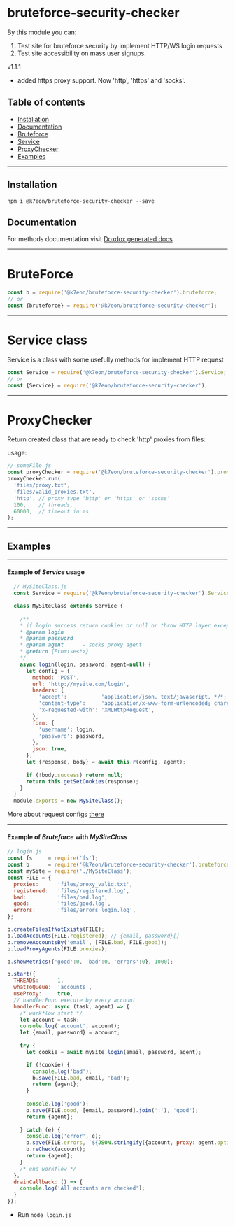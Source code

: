 # bruteforce-security-checker

By this module you can:
1. Test site for bruteforce security by implement HTTP/WS login requests
2. Test site accessibility on mass user signups.


v1.1.1
- added https proxy support. Now 'http', 'https' and 'socks'.

## Table of contents

- [Installation](#installation)
- [Documentation](#documentation)
- [Bruteforce](#bruteforce)
- [Service](#service)
- [ProxyChecker](#proxyChecker)
- [Examples](#examples)
---

## Installation
```npm i @k7eon/bruteforce-security-checker --save```

## Documentation
For methods documentation visit [Doxdox generated docs](https://doxdox.org/k7eon/bruteforce-security-checker)

---------------------------------
# BruteForce
```js
const b = require('@k7eon/bruteforce-security-checker').bruteforce;
// or
const {bruteforce} = require('@k7eon/bruteforce-security-checker');
```

---------------------------------
# Service class
Service is a class with some usefully methods for implement HTTP request

```js
const Service = require('@k7eon/bruteforce-security-checker').Service;
// or
const {Service} = require('@k7eon/bruteforce-security-checker');
```

---------------------------------
# ProxyChecker
Return created class that are ready to check 'http' proxies from files:

usage:
```js
// someFile.js
const proxyChecker = require('@k7eon/bruteforce-security-checker').proxyChecker;
proxyChecker.run(
  'files/proxy.txt',
  'files/valid_proxies.txt',
  'http', // proxy type 'http' or 'https' or 'socks'
  100,    // threads,
  60000,  // timeout in ms
);
```

---------------------------------
## Examples


---------------------------------
#### Example of *Service* usage
```js
  // MySiteClass.js
  const Service = require('@k7eon/bruteforce-security-checker').Service;

  class MySiteClass extends Service {
    
    /**
    * if login success return cookies or null or throw HTTP layer exception;
    * @param login
    * @param password
    * @param agent      - socks proxy agent
    * @return {Promise<*>}
    */
    async login(login, password, agent=null) {
      let config = {
        method: 'POST',
        url: 'http://mysite.com/login',
        headers: {
          'accept':           'application/json, text/javascript, */*; q=0.01',
          'content-type':     'application/x-www-form-urlencoded; charset=UTF-8',
          'x-requested-with': 'XMLHttpRequest',
        },
        form: {
          'username': login,
          'password': password,
        },
        json: true,
      };
      let {response, body} = await this.r(config, agent);
      
      if (!body.success) return null;
      return this.getSetCookies(response);
    }
  }
  module.exports = new MySiteClass();
```
More about request configs [there](https://github.com/request/request)


---------------------------------
#### Example of *Bruteforce* with *MySiteClass*
```js
// login.js
const fs     = require('fs');
const b      = require('@k7eon/bruteforce-security-checker').bruteforce;
const mySite = require('./MySiteClass');
const FILE = {
  proxies:      'files/proxy_valid.txt',
  registered:   'files/registered.log',
  bad:          'files/bad.log',
  good:         'files/good.log',
  errors:       'files/errors_login.log',
};

b.createFilesIfNotExists(FILE);
b.loadAccounts(FILE.registered); // {email, password}[]
b.removeAccountsBy('email', [FILE.bad, FILE.good]);
b.loadProxyAgents(FILE.proxies);

b.showMetrics({'good':0, 'bad':0, 'errors':0}, 1000);

b.start({
  THREADS:      1,
  whatToQueue:  'accounts',
  useProxy:     true,
  // handlerFunc execute by every account
  handlerFunc: async (task, agent) => {
    /* workflow start */
    let account = task;
    console.log('account', account);
    let {email, password} = account;
    
    try {
      let cookie = await mySite.login(email, password, agent);

      if (!cookie) {
        console.log('bad');
        b.save(FILE.bad, email, 'bad');  
        return {agent};
      }
      
      console.log('good');
      b.save(FILE.good, [email, password].join(':'), 'good');  
      return {agent};
      
    } catch (e) {
      console.log('error', e);
      b.save(FILE.errors, `${JSON.stringify({account, proxy: agent.options.host})}\n${e.stack}\n`, 'errors');
      b.reCheck(account);
      return {agent};
    }
    /* end workflow */
  },
  drainCallback: () => {
    console.log('All accounts are checked');
  }
});
```
- Run ```node login.js```


